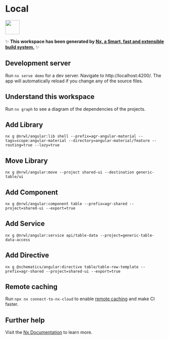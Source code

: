 # Local

<a alt="Nx logo" href="https://nx.dev" target="_blank" rel="noreferrer"><img src="https://raw.githubusercontent.com/nrwl/nx/master/images/nx-logo.png" width="45"></a>

✨ **This workspace has been generated by [Nx, a Smart, fast and extensible build system.](https://nx.dev)** ✨

## Development server

Run `nx serve demo` for a dev server. Navigate to http://localhost:4200/. The app will automatically reload if you change any of the source files.

## Understand this workspace

Run `nx graph` to see a diagram of the dependencies of the projects.

## Add Library

```
nx g @nrwl/angular:lib shell --prefix=agr-angular-material --tags=scope:angular-material --directory=angular-material/feature --routing=true --lazy=true
```

## Move Library

```
nx g @nrwl/angular:move --project shared-ui --destination generic-table/ui
```

## Add Component

```
nx g @nrwl/angular:component table --prefix=agr-shared --project=shared-ui --export=true
```

## Add Service

```
nx g @nrwl/angular:service api/table-data --project=generic-table-data-access
```

## Add Directive

```
nx g @schematics/angular:directive table/table-row-template --prefix=agr-shared --project=shared-ui --export=true
```

## Remote caching

Run `npx nx connect-to-nx-cloud` to enable [remote caching](https://nx.app) and make CI faster.

## Further help

Visit the [Nx Documentation](https://nx.dev) to learn more.
